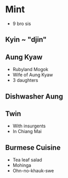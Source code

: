 # Mint

* 9 bro sis


## Kyin ~ "djin"


## Aung Kyaw

* Rubyland Mogok
* Wife of Aung Kyaw
* 3 daughters

## Dishwasher Aung

## Twin

* With insurgents
* In Chiang Mai

## Burmese Cuisine

* Tea leaf salad
* Mohinga
* Ohn-no-khauk-swe
